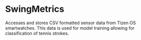 # SwingMetrics
Accesses and stores CSV formatted sensor data from Tizen OS smartwatches. This data is used for model training allowing for classification of tennis strokes.
